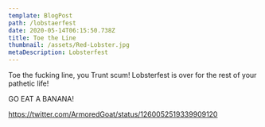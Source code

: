 ```yaml
---
template: BlogPost
path: /lobstaerfest
date: 2020-05-14T06:15:50.738Z
title: Toe the Line
thumbnail: /assets/Red-Lobster.jpg
metaDescription: Lobsterfest
---
```

Toe the fucking line, you Trunt scum! Lobsterfest is over for the rest of your pathetic life! 

GO EAT A BANANA!

https://twitter.com/ArmoredGoat/status/1260052519339909120
